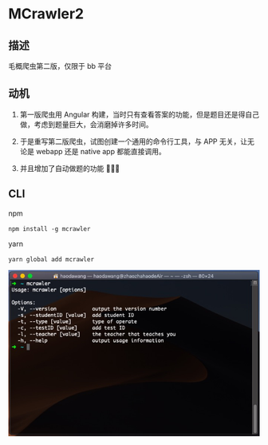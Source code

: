 # MCrawler2

## 描述

毛概爬虫第二版，仅限于 bb 平台

## 动机

1. 第一版爬虫用 Angular 构建，当时只有查看答案的功能，但是题目还是得自己做，考虑到题量巨大，会消磨掉许多时间。

2. 于是重写第二版爬虫，试图创建一个通用的命令行工具，与 APP 无关，让无论是 webapp 还是 native app 都能直接调用。

3. 并且增加了自动做题的功能 🚀🚀🚀

## CLI

npm

```
npm install -g mcrawler
```

yarn

```
yarn global add mcrawler
```

![](https://github.com/HaoDaWang/MCrawler2/blob/master/doc/images/help.png)
